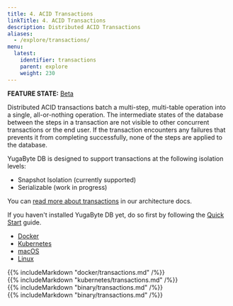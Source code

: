 ```yaml
---
title: 4. ACID Transactions
linkTitle: 4. ACID Transactions
description: Distributed ACID Transactions
aliases:
  - /explore/transactions/
menu:
  latest:
    identifier: transactions
    parent: explore
    weight: 230
---
```


**FEATURE STATE:** [Beta](/faq/product/#what-is-the-definition-of-the-beta-feature-tag)

Distributed ACID transactions batch a multi-step, multi-table operation into a single, all-or-nothing operation. The intermediate states of the database between the steps in a transaction are not visible to other concurrent transactions or the end user. If the transaction encounters any failures that prevents it from completing successfully, none of the steps are applied to the database.

YugaByte DB is designed to support transactions at the following isolation levels:

- Snapshot Isolation (currently supported)
- Serializable (work in progress)

You can [read more about transactions](../../architecture/transactions/) in our architecture docs.

If you haven't installed YugaByte DB yet, do so first by following the [Quick Start](../../quick-start/install/) guide.

<ul class="nav nav-tabs nav-tabs-yb">
  <li>
    <a href="#docker" class="nav-link active" id="docker-tab" data-toggle="tab" role="tab" aria-controls="docker" aria-selected="true">
      <i class="icon-docker"></i>
      Docker
    </a>
  </li>
  <li>
    <a href="#kubernetes" class="nav-link" id="kubernetes-tab" data-toggle="tab" role="tab" aria-controls="kubernetes" aria-selected="false">
      <i class="fa fa-cubes" aria-hidden="true"></i>
      Kubernetes
    </a>
  </li>
  <li >
    <a href="#macos" class="nav-link" id="macos-tab" data-toggle="tab" role="tab" aria-controls="macos" aria-selected="false">
      <i class="fa fa-apple" aria-hidden="true"></i>
      macOS
    </a>
  </li>
  <li>
    <a href="#linux" class="nav-link" id="linux-tab" data-toggle="tab" role="tab" aria-controls="linux" aria-selected="false">
      <i class="fa fa-linux" aria-hidden="true"></i>
      Linux
    </a>
  </li>
</ul>

<div class="tab-content">
  <div id="docker" class="tab-pane fade show active" role="tabpanel" aria-labelledby="docker-tab">
    {{% includeMarkdown "docker/transactions.md" /%}}
  </div>
  <div id="kubernetes" class="tab-pane fade" role="tabpanel" aria-labelledby="kubernetes-tab">
    {{% includeMarkdown "kubernetes/transactions.md" /%}}
  </div>
  <div id="macos" class="tab-pane fade" role="tabpanel" aria-labelledby="macos-tab">
    {{% includeMarkdown "binary/transactions.md" /%}}
  </div>
  <div id="linux" class="tab-pane fade" role="tabpanel" aria-labelledby="linux-tab">
    {{% includeMarkdown "binary/transactions.md" /%}}
  </div> 
</div>
